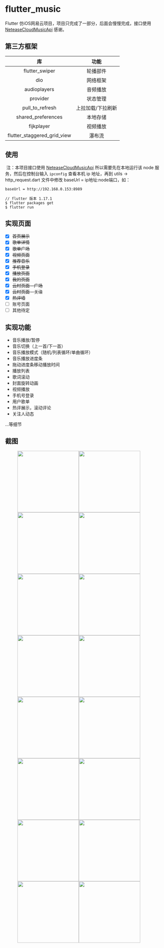 # flutter_music

Flutter 仿iOS网易云项目，项目只完成了一部分，后面会慢慢完成，接口使用 [NeteaseCloudMusicApi](https://binaryify.github.io/NeteaseCloudMusicApi/#/?id=neteasecloudmusicapi) 感谢。

## 第三方框架

|             库              |       功能        |
| :-------------------------: | :---------------: |
|       flutter_swiper        |     轮播部件      |
|             dio             |     网络框架      |
|        audioplayers         |     音频播放      |
|          provider           |     状态管理      |
|       pull_to_refresh       | 上拉加载/下拉刷新 |
|     shared_preferences      |     本地存储      |
|         fijkplayer          |     视频播放      |
| flutter_staggered_grid_view |      瀑布流       |

## 使用

​	注：本项目接口使用 [NeteaseCloudMusicApi](https://binaryify.github.io/NeteaseCloudMusicApi/#/?id=neteasecloudmusicapi) 所以需要先在本地运行该 node 服务，然后在控制台输入 `ipconfig` 查看本机 ip 地址，再到 utils -> http_request.dart 文件中修改 baseUrl = ip地址:node端口，如：

`baseUrl = http://192.168.0.153:8989`

```
// flutter 版本 1.17.1
$ flutter packages get
$ flutter run
```

## 实现页面

- [x] ~~首页展示~~
- [x] ~~歌单详情~~
- [x] ~~歌单广场~~
- [x] ~~视频页面~~
- [x] ~~推荐音乐~~
- [x] ~~手机登录~~
- [x] ~~播放页面~~
- [x] ~~我的页面~~
- [x] ~~云村页面 - 广场~~
- [x] ~~云村页面 - 关注~~
- [x] ~~热评墙~~
- [ ] 账号页面
- [ ] 其他待定

## 实现功能

* 音乐播放/暂停
* 音乐切换（上一首/下一首）
* 音乐播放模式（随机/列表循环/单曲循环）
* 音乐播放进度条
* 拖动进度条移动播放时间
* 播放列表
* 歌词滚动
* 封面旋转动画
* 视频播放
* 手机号登录
* 用户歌单
* 热评展示，滚动评论
* 关注人动态

...等细节

## 截图

<div>
   <figure class="third">
<img src='https://raw.githubusercontent.com/XkSuperCool/flutter-music/master/screenshot/Screenshot_1593680474.png' width='200'><img src='https://raw.githubusercontent.com/XkSuperCool/flutter-music/master/screenshot/Screenshot_1593680486.png' width='200'><img src='https://raw.githubusercontent.com/XkSuperCool/flutter-music/master/screenshot/Screenshot_1593680501.png' width='200'><img src='https://raw.githubusercontent.com/XkSuperCool/flutter-music/master/screenshot/Screenshot_1593680692.png' width='200'><img src='https://raw.githubusercontent.com/XkSuperCool/flutter-music/master/screenshot/Screenshot_1593680696.png' width='200'><img src='https://raw.githubusercontent.com/XkSuperCool/flutter-music/master/screenshot/Screenshot_1593680792.png' width='200'><img src='https://raw.githubusercontent.com/XkSuperCool/flutter-music/master/screenshot/Screenshot_1593680830.png' width='200'><img src='https://raw.githubusercontent.com/XkSuperCool/flutter-music/master/screenshot/Screenshot_1593680839.png' width='200'><img src='https://raw.githubusercontent.com/XkSuperCool/flutter-music/master/screenshot/Screenshot_1593680845.png' width='200'><img src='https://github.com/XkSuperCool/flutter-music/blob/master/screenshot/Screenshot_1593680871.png?raw=true' width='200'><img src='https://github.com/XkSuperCool/flutter-music/blob/master/screenshot/Screenshot_1593681039.png?raw=true' width='200'><img src='https://github.com/XkSuperCool/flutter-music/blob/master/screenshot/Screenshot_1593846778.png?raw=true' width='200'><img src='https://github.com/XkSuperCool/flutter-music/blob/master/screenshot/Screenshot_1594307145.png?raw=true' width='200'><img src='https://github.com/XkSuperCool/flutter-music/blob/master/screenshot/Screenshot_1594307155.png?raw=true' width='200'><img src='https://github.com/XkSuperCool/flutter-music/blob/master/screenshot/Screenshot_1594307163.png?raw=true' width='200'><img src='https://github.com/XkSuperCool/flutter-music/blob/master/screenshot/Screenshot_1594307259.png?raw=true' width='200'>
      
</figure> 
</div>

